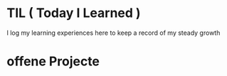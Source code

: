 # TIL ( Today I Learned )
I log my learning experiences here to keep a record of my steady growth


# offene Projecte
